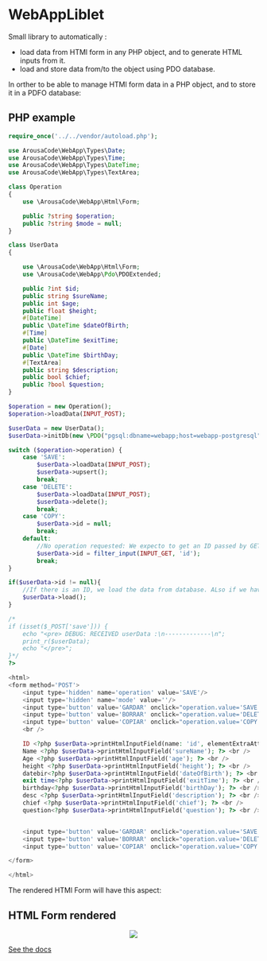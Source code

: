 # WebAppLiblet
Small library to automatically :
  - load data from HTMl form in any PHP object, and to generate HTML inputs from it.
  - load and store data from/to the object using PDO database.

In orther to be able to manage HTMl form data in a PHP object, and to store it in a PDFO database:

## PHP example
```php
require_once('../../vendor/autoload.php');

use ArousaCode\WebApp\Types\Date;
use ArousaCode\WebApp\Types\Time;
use ArousaCode\WebApp\Types\DateTime;
use ArousaCode\WebApp\Types\TextArea;

class Operation
{
    use \ArousaCode\WebApp\Html\Form;

    public ?string $operation;
    public ?string $mode = null;
}

class UserData
{

    use \ArousaCode\WebApp\Html\Form;
    use \ArousaCode\WebApp\Pdo\PDOExtended;

    public ?int $id;
    public string $sureName;
    public int $age;
    public float $height;
    #[DateTime]
    public \DateTime $dateOfBirth;
    #[Time]
    public \DateTime $exitTime;
    #[Date]
    public \DateTime $birthDay;
    #[TextArea]
    public string $description;
    public bool $chief;
    public ?bool $question;
}

$operation = new Operation();
$operation->loadData(INPUT_POST);

$userData = new UserData();
$userData->initDb(new \PDO("pgsql:dbname=webapp;host=webapp-postgresql","webapp","webapp"));

switch ($operation->operation) {
    case 'SAVE':
        $userData->loadData(INPUT_POST);
        $userData->upsert();
        break;
    case 'DELETE':
        $userData->loadData(INPUT_POST);
        $userData->delete();
        break;
    case 'COPY':
        $userData->id = null;
        break;
    default:
        //No operation requested: We expecto to get an ID passed by GET
        $userData->id = filter_input(INPUT_GET, 'id');
        break;
}

if($userData->id != null){
    //If there is an ID, we load the data from database. ALso if we have just stored it.
    $userData->load();
}

/*
if (isset($_POST['save'])) {
    echo "<pre> DEBUG: RECEIVED userData :\n-------------\n";
    print_r($userData);
    echo "</pre>";
}*/
?>

<html>
<form method='POST'>
    <input type='hidden' name='operation' value='SAVE'/>
    <input type='hidden' name='mode' value=''/>
    <input type='button' value='GARDAR' onclick="operation.value='SAVE';submit()"/>
    <input type='button' value='BORRAR' onclick="operation.value='DELETE';submit()"/>
    <input type='button' value='COPIAR' onclick="operation.value='COPY';submit()"/>
    <br />

    ID <?php $userData->printHtmlInputField(name: 'id', elementExtraAttributes:' readonly ' ); ?> <br />
    Name <?php $userData->printHtmlInputField('sureName'); ?> <br />
    Age <?php $userData->printHtmlInputField('age'); ?> <br />
    height <?php $userData->printHtmlInputField('height'); ?> <br />
    datebir<?php $userData->printHtmlInputField('dateOfBirth'); ?> <br />
    exit time<?php $userData->printHtmlInputField('exitTime'); ?> <br />
    birthday<?php $userData->printHtmlInputField('birthDay'); ?> <br />
    desc <?php $userData->printHtmlInputField('description'); ?> <br />
    chief <?php $userData->printHtmlInputField('chief'); ?> <br />
    question<?php $userData->printHtmlInputField('question'); ?> <br />


    <input type='button' value='GARDAR' onclick="operation.value='SAVE';submit()"/>
    <input type='button' value='BORRAR' onclick="operation.value='DELETE';submit()"/>
    <input type='button' value='COPIAR' onclick="operation.value='COPY';submit()"/>

</form>

</html>
```

The rendered HTMl Form will have this aspect:
## HTML Form rendered
<p align="center">
    <img src="https://arousacode.github.io/WebAppLiblet/images/form_example.png">
</p>


[See the docs](https://arousacode.github.io/WebAppLiblet/)